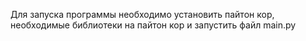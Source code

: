 Для запуска программы необходимо установить пайтон кор, необходимые библиотеки на пайтон кор и запустить файл main.py